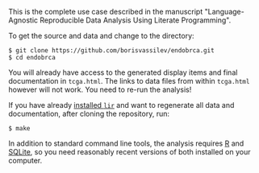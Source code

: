 This is the complete use case described in the manuscript
"Language-Agnostic Reproducible Data Analysis Using
Literate Programming".

To get the source and data and change to the directory:

~~~~
$ git clone https://github.com/borisvassilev/endobrca.git
$ cd endobrca
~~~~

You will already have access to the generated display items
and final documentation in `tcga.html`. The links to data files
from within `tcga.html` however will not work. You need to re-run
the analysis!

If you have already
[installed `lir`](https://github.com/borisvassilev/lir)
and want to regenerate all data and documentation, after
cloning the repository, run:

~~~~
$ make
~~~~

In addition to standard command line tools, the analysis
requires [R](https://www.r-project.org/) and
[SQLite](http://www.sqlite.org/), so you need reasonably recent
versions of both installed on your computer.

